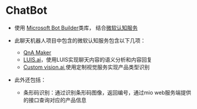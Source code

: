# ChatBot

- 使用 [Microsoft Bot Builder](https://github.com/microsoft/botbuilder)类库， 结合[微软认知服务](https://www.microsoft.com/cognitive-services) 
 
 
- 此聊天机器人项目中包含的微软认知服务包含以下几项：
    - [QnA Maker](https://qnamaker.ai/)
    - [LUIS.ai](https://www.luis.ai/)，使用LUIS实现聊天内容的语义分析和内容回复
    - [Custom vision.ai](https://www.customvision.ai),使用定制视觉服务实现产品类型识别

- 此外还包括：
    - 条形码识别：通过识别条形码图像，返回编号，通过mio web服务端提供的接口查询对应的产品信息
